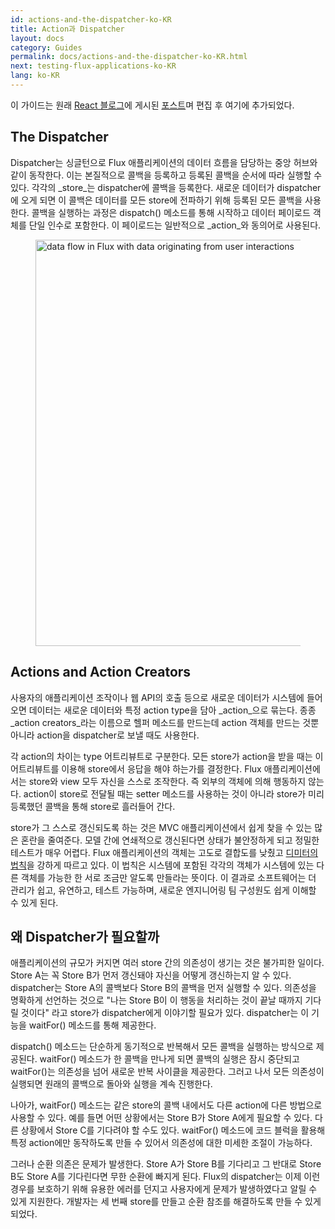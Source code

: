 ```yaml
---
id: actions-and-the-dispatcher-ko-KR
title: Action과 Dispatcher
layout: docs
category: Guides
permalink: docs/actions-and-the-dispatcher-ko-KR.html
next: testing-flux-applications-ko-KR
lang: ko-KR
---
```


이 가이드는 원래 [React 블로그](http://facebook.github.io/react/blog/)에 게시된 [포스트](http://facebook.github.io/react/blog/2014/07/30/flux-actions-and-the-dispatcher.html)며 편집 후 여기에 추가되었다.


The Dispatcher
--------------

Dispatcher는 싱글턴으로 Flux 애플리케이션의 데이터 흐름을 담당하는 중앙 허브와 같이 동작한다. 이는 본질적으로 콜백을 등록하고 등록된 콜백을 순서에 따라 실행할 수 있다. 각각의 _store_는 dispatcher에 콜백을 등록한다. 새로운 데이터가 dispatcher에 오게 되면 이 콜백은 데이터를 모든 store에 전파하기 위해 등록된 모든 콜백을 사용한다. 콜백을 실행하는 과정은 dispatch() 메소드를 통해 시작하고 데이터 페이로드 객체를 단일 인수로 포함한다. 이 페이로드는 일반적으로 _action_와 동의어로 사용된다.

<figure class="diagram">
  <img src="/flux/img/flux-simple-f8-diagram-with-client-action-1300w.png" alt="data flow in Flux with data originating from user interactions" width=650 />
</figure>


Actions and Action Creators
---------------------------

사용자의 애플리케이션 조작이나 웹 API의 호출 등으로 새로운 데이터가 시스템에 들어오면 데이터는 새로운 데이터와 특정 action type을 담아 _action_으로 묶는다. 종종 _action creators_라는 이름으로 헬퍼 메소드를 만드는데 action 객체를 만드는 것뿐 아니라 action을 dispatcher로 보낼 때도 사용한다.

각 action의 차이는 type 어트리뷰트로 구분한다. 모든 store가 action을 받을 때는 이 어트리뷰트를 이용해 store에서 응답을 해야 하는가를 결정한다. Flux 애플리케이션에서는 store와 view 모두 자신을 스스로 조작한다. 즉 외부의 객체에 의해 행동하지 않는다. action이 store로 전달될 때는 setter 메소드를 사용하는 것이 아니라 store가 미리 등록했던 콜백을 통해 store로 흘러들어 간다.

store가 그 스스로 갱신되도록 하는 것은 MVC 애플리케이션에서 쉽게 찾을 수 있는 많은 혼란을 줄여준다. 모델 간에 연쇄적으로 갱신된다면 상태가 불안정하게 되고 정밀한 테스트가 매우 어렵다. Flux 애플리케이션의 객체는 고도로 결합도를 낮췄고 [디미터의 법칙](http://en.wikipedia.org/wiki/Law_of_Demeter)을 강하게 따르고 있다. 이 법칙은 시스템에 포함된 각각의 객체가 시스템에 있는 다른 객체를 가능한 한 서로 조금만 알도록 만들라는 뜻이다. 이 결과로 소프트웨어는 더 관리가 쉽고, 유연하고, 테스트 가능하며, 새로운 엔지니어링 팀 구성원도 쉽게 이해할 수 있게 된다.


왜 Dispatcher가 필요할까
---------------------

애플리케이션의 규모가 커지면 여러 store 간의 의존성이 생기는 것은 불가피한 일이다. Store A는 꼭 Store B가 먼저 갱신돼야 자신을 어떻게 갱신하는지 알 수 있다. dispatcher는 Store A의 콜백보다 Store B의 콜백을 먼저 실행할 수 있다. 의존성을 명확하게 선언하는 것으로 "나는 Store B이 이 행동을 처리하는 것이 끝날 때까지 기다릴 것이다" 라고 store가 dispatcher에게 이야기할 필요가 있다. dispatcher는 이 기능을 waitFor() 메소드를 통해 제공한다.

dispatch() 메소드는 단순하게 동기적으로 반복해서 모든 콜백을 실행하는 방식으로 제공된다. waitFor() 메소드가 한 콜백을 만나게 되면 콜백의 실행은 잠시 중단되고 waitFor()는 의존성을 넘어 새로운 반복 사이클을 제공한다. 그러고 나서 모든 의존성이 실행되면 원래의 콜백으로 돌아와 실행을 계속 진행한다.

나아가, waitFor() 메소드는 같은 store의 콜백 내에서도 다른 action에 다른 방법으로 사용할 수 있다. 예를 들면 어떤 상황에서는 Store B가 Store A에게 필요할 수 있다. 다른 상황에서 Store C를 기다려야 할 수도 있다. waitFor() 메소드에 코드 블럭을 활용해 특정 action에만 동작하도록 만들 수 있어서 의존성에 대한 미세한 조절이 가능하다.

그러나 순환 의존은 문제가 발생한다. Store A가 Store B를 기다리고 그 반대로 Store B도 Store A를 기다린다면 무한 순환에 빠지게 된다. Flux의 dispatcher는 이제 이런 경우를 보호하기 위해 유용한 에러를 던지고 사용자에게 문제가 발생하였다고 알릴 수 있게 지원한다. 개발자는 세 번째 store를 만들고 순환 참조를 해결하도록 만들 수 있게 되었다.
